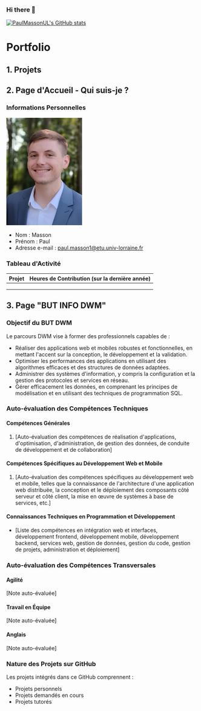 ### Hi there 👋

[![PaulMassonUL's GitHub stats](https://github-readme-stats.vercel.app/api?username=PaulMassonUL)](https://github.com/anuraghazra/github-readme-stats)

<!--
**PaulMassonUL/PaulMassonUL** is a ✨ _special_ ✨ repository because its `README.md` (this file) appears on your GitHub profile.

Here are some ideas to get you started:

- 🔭 I’m currently working on ...
- 🌱 I’m currently learning ...
- 👯 I’m looking to collaborate on ...
- 🤔 I’m looking for help with ...
- 💬 Ask me about ...
- 📫 How to reach me: ...
- 😄 Pronouns: ...
- ⚡ Fun fact: ...
-->

# Portfolio

## 1. Projets

<!-- Les étudiants réalisent des projets démontrant les compétences et connaissances techniques visées à l’issue du BUT Informatique parcours "Réalisation d’Applications : conception, développement, validation", Option "Développement d’applications Web et Mobile". -->

## 2. Page d'Accueil - Qui suis-je ?

### Informations Personnelles
<img src="photo.jpg" alt="Photo" width="200"/>

- Nom : Masson
- Prénom : Paul
- Adresse e-mail : paul.masson1@etu.univ-lorraine.fr

### Tableau d'Activité
| Projet | Heures de Contribution (sur la dernière année) |
|--------|-----------------------------------------------|
|        |                                               |
|        |                                               |
|        |                                               |

## 3. Page "BUT INFO DWM"

### Objectif du BUT DWM
Le parcours DWM vise à former des professionnels capables de :
- Réaliser des applications web et mobiles robustes et fonctionnelles, en mettant l'accent sur la conception, le développement et la validation.
- Optimiser les performances des applications en utilisant des algorithmes efficaces et des structures de données adaptées.
- Administrer des systèmes d'information, y compris la configuration et la gestion des protocoles et services en réseau.
- Gérer efficacement les données, en comprenant les principes de modélisation et en utilisant des techniques de programmation SQL.

### Auto-évaluation des Compétences Techniques

#### Compétences Générales
1. [Auto-évaluation des compétences de réalisation d'applications, d'optimisation, d'administration, de gestion des données, de conduite de développement et de collaboration]
   
#### Compétences Spécifiques au Développement Web et Mobile
1. [Auto-évaluation des compétences spécifiques au développement web et mobile, telles que la connaissance de l'architecture d'une application web distribuée, la conception et le déploiement des composants côté serveur et côté client, la mise en œuvre de systèmes à base de services, etc.]

#### Connaissances Techniques en Programmation et Développement
- [Liste des compétences en intégration web et interfaces, développement frontend, développement mobile, développement backend, services web, gestion de données, gestion du code, gestion de projets, administration et déploiement]

### Auto-évaluation des Compétences Transversales

#### Agilité
[Note auto-évaluée]

#### Travail en Équipe
[Note auto-évaluée]

#### Anglais
[Note auto-évaluée]

### Nature des Projets sur GitHub

Les projets intégrés dans ce GitHub comprennent :
- Projets personnels
- Projets demandés en cours
- Projets tutorés
